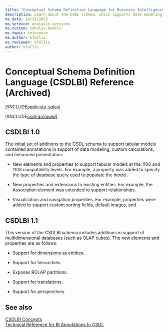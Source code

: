 ```yaml
---
title: "Conceptual Schema Definition Language for Business Intelligence Reference (Archived)| Microsoft Docs"
description: Learn about the CSDL schema, which supports data modeling, custom calculations, and enhanced presentation.
ms.date: 10/31/2023
ms.service: analysis-services
ms.custom: tabular-models
ms.topic: reference
ms.author: kfollis
ms.reviewer: kfollis
author: kfollis
---
```

# Conceptual Schema Definition Language (CSDLBI) Reference (Archived)

[!INCLUDE[appliesto-sqlas](../includes/appliesto-sqlas.md)]

[!INCLUDE[csdl-archived](../includes/csdl-archived.md)]

## CSDLBI 1.0

 The initial set of additions to the CSDL schema to support  tabular models contained annotations in support of data modeling, custom calculations, and enhanced presentation:  
  
-   New elements and properties to support tabular models at the 1100 and 1103 compatibility levels. For example, a property was added to specify the type of database query used to populate the model.  
  
-   New properties and extensions to existing entities.  For example, the Association element was extended to support relationships.  
  
-   Visualization and navigation properties. For example, properties were added to support custom sorting fields, default images, and  
  
 ## CSDLBI 1.1
  
 This version of the CSDLBI schema includes additions in support of multidimensional databases (such as OLAP cubes). The new elements and properties are as follows:  
  
-   Support for dimensions as entities.  
  
-   Support for hierarchies.  
  
-   Exposes ROLAP partitions.  
  
-   Support for translations.  
  
-   Support for perspectives.

## See also

[CSDLBI Concepts](csdlbi-concepts.md)   
[Technical Reference for BI Annotations to CSDL](technical-reference-for-bi-annotations-to-csdl.md)